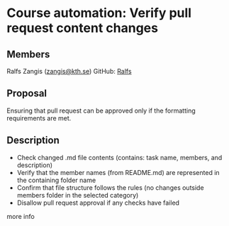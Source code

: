 # Course automation: Verify pull request content changes

## Members

Ralfs Zangis (zangis@kth.se)
GitHub: [Ralfs](https://github.com/bubriks)

## Proposal
Ensuring that pull request can be approved only if the formatting requirements are met. 

## Description
- Check changed .md file contents (contains: task name, members, and description)
- Verify that the member names (from README.md) are represented in the containing folder name
- Confirm that file structure follows the rules (no changes outside members folder in the selected category)
- Disallow pull request approval if any checks have failed

more info